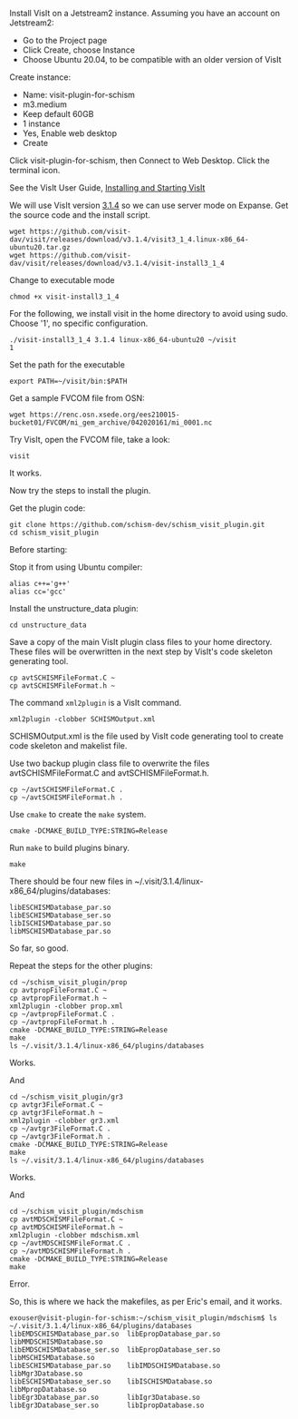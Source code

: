 Install VisIt on a Jetstream2 instance.  Assuming you have an account on Jetstream2:
- Go to the Project page
- Click Create, choose Instance
- Choose Ubuntu 20.04, to be compatible with an older version of VisIt

Create instance:
- Name: visit-plugin-for-schism
- m3.medium
- Keep default 60GB
- 1 instance
- Yes, Enable web desktop
- Create

Click visit-plugin-for-schism, then Connect to Web Desktop.  Click the terminal icon. 

See the VisIt User Guide, [Installing and Starting VisIt](https://visit-sphinx-github-user-manual.readthedocs.io/en/develop/getting_started/Installing_VisIt.html)

We will use VisIt version [3.1.4](https://visit-dav.github.io/visit-website/releases-as-tables/#series-31) so we can use server mode on Expanse.  Get the source code and the install script.
```
wget https://github.com/visit-dav/visit/releases/download/v3.1.4/visit3_1_4.linux-x86_64-ubuntu20.tar.gz
wget https://github.com/visit-dav/visit/releases/download/v3.1.4/visit-install3_1_4
```
Change to executable mode
```
chmod +x visit-install3_1_4
```
For the following, we install visit in the home directory to avoid using sudo.  Choose '1', no specific configuration.
```
./visit-install3_1_4 3.1.4 linux-x86_64-ubuntu20 ~/visit
1
```
Set the path for the executable
```
export PATH=~/visit/bin:$PATH
```
Get a sample FVCOM file from OSN:
```
wget https://renc.osn.xsede.org/ees210015-bucket01/FVCOM/mi_gem_archive/042020161/mi_0001.nc
```

Try VisIt, open the FVCOM file, take a look:
```
visit
```
It works.

Now try the steps to install the plugin.

Get the plugin code:
```
git clone https://github.com/schism-dev/schism_visit_plugin.git
cd schism_visit_plugin
```

Before starting:

Stop it from using Ubuntu compiler:
```
alias c++='g++'
alias cc='gcc'
```


Install the unstructure_data plugin:
```
cd unstructure_data
```
Save a copy of the main VisIt plugin class files to your home directory. These files will be overwritten in the next step by VisIt's code skeleton generating tool.
```
cp avtSCHISMFileFormat.C ~
cp avtSCHISMFileFormat.h ~
```
The command `xml2plugin` is a VisIt command.
```
xml2plugin -clobber SCHISMOutput.xml
```
SCHISMOutput.xml is the file used by VisIt code generating tool to create code skeleton and makelist file.

Use two backup plugin class file to overwrite the files avtSCHISMFileFormat.C and avtSCHISMFileFormat.h.
```
cp ~/avtSCHISMFileFormat.C .
cp ~/avtSCHISMFileFormat.h .
```

Use `cmake` to create the `make` system.
```
cmake -DCMAKE_BUILD_TYPE:STRING=Release
```

Run `make` to build plugins binary. 
```
make
```

There should be four new files in ~/.visit/3.1.4/linux-x86_64/plugins/databases:
```
libESCHISMDatabase_par.so
libESCHISMDatabase_ser.so
libISCHISMDatabase_par.so
libMSCHISMDatabase_par.so
```
So far, so good.

Repeat the steps for the other plugins:
```
cd ~/schism_visit_plugin/prop
cp avtpropFileFormat.C ~
cp avtpropFileFormat.h ~
xml2plugin -clobber prop.xml
cp ~/avtpropFileFormat.C .
cp ~/avtpropFileFormat.h .
cmake -DCMAKE_BUILD_TYPE:STRING=Release
make
ls ~/.visit/3.1.4/linux-x86_64/plugins/databases
```
Works.

And
```
cd ~/schism_visit_plugin/gr3
cp avtgr3FileFormat.C ~
cp avtgr3FileFormat.h ~
xml2plugin -clobber gr3.xml
cp ~/avtgr3FileFormat.C .
cp ~/avtgr3FileFormat.h .
cmake -DCMAKE_BUILD_TYPE:STRING=Release
make
ls ~/.visit/3.1.4/linux-x86_64/plugins/databases
```
Works.

And
```
cd ~/schism_visit_plugin/mdschism
cp avtMDSCHISMFileFormat.C ~
cp avtMDSCHISMFileFormat.h ~
xml2plugin -clobber mdschism.xml
cp ~/avtMDSCHISMFileFormat.C .
cp ~/avtMDSCHISMFileFormat.h .
cmake -DCMAKE_BUILD_TYPE:STRING=Release
make
```
Error.

So, this is where we hack the makefiles, as per Eric's email, and it works.
```
exouser@visit-plugin-for-schism:~/schism_visit_plugin/mdschism$ ls ~/.visit/3.1.4/linux-x86_64/plugins/databases
libEMDSCHISMDatabase_par.so  libEpropDatabase_par.so  libMMDSCHISMDatabase.so
libEMDSCHISMDatabase_ser.so  libEpropDatabase_ser.so  libMSCHISMDatabase.so
libESCHISMDatabase_par.so    libIMDSCHISMDatabase.so  libMgr3Database.so
libESCHISMDatabase_ser.so    libISCHISMDatabase.so    libMpropDatabase.so
libEgr3Database_par.so	     libIgr3Database.so
libEgr3Database_ser.so	     libIpropDatabase.so
```




